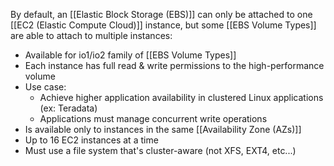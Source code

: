By default, an [[Elastic Block Storage (EBS)]] can only be attached to one [[EC2 (Elastic Compute Cloud)]] instance, but some [[EBS Volume Types]] are able to attach to multiple instances:
- Available for io1/io2 family of [[EBS Volume Types]]
- Each instance has full read & write permissions to the high-performance volume
- Use case:
	- Achieve higher application availability in clustered Linux applications (ex: Teradata)
	- Applications must manage concurrent write operations
- Is available only to instances in the same [[Availability Zone (AZs)]]
- Up to 16 EC2 instances at a time
- Must use a file system that's cluster-aware (not XFS, EXT4, etc...)